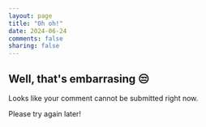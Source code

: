 ```yaml
---
layout: page
title: "Oh oh!"
date: 2024-06-24
comments: false
sharing: false
---
```


## Well, that's embarrasing 😒

Looks like your comment cannot be submitted right now.

Please try again later!

